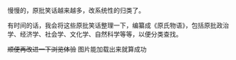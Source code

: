 慢慢的，原批笑话越来越多，改系统性的归类了。

有时间的话，我会将这些原批笑话整理一下，编纂成《原氏物语》，包括原批政治学、经济学、社会学、文化学、自然科学等等，以便分类查找。

~~顺便再改进一下浏览体验~~  图片能加载出来就算成功